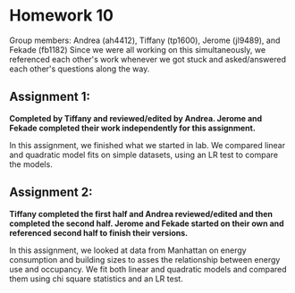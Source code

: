 # Homework 10
Group members: Andrea (ah4412), Tiffany (tp1600), Jerome (jl9489), and Fekade (fb1182)
Since we were all working on this simultaneously, we referenced each other's work whenever we got stuck and asked/answered each other's questions along the way.


## Assignment 1:
**Completed by Tiffany and reviewed/edited by Andrea. Jerome and Fekade completed their work independently for this assignment.**  

In this assignment, we finished what we started in lab. We compared linear and quadratic model fits on simple datasets, using an LR test to compare the models.


## Assignment 2:
**Tiffany completed the first half and Andrea reviewed/edited and then completed the second half. Jerome and Fekade started on their own and referenced second half to finish their versions.**

In this assignment, we looked at data from Manhattan on energy consumption and building sizes to asses the relationship between energy use and occupancy. We fit both linear and quadratic models and compared them using chi square statistics and an LR test.